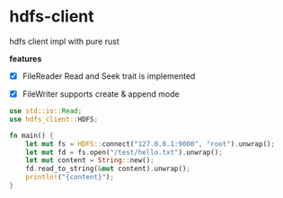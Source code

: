 # hdfs-client
hdfs client impl with pure rust

**features**

- [x] FileReader Read and Seek trait is implemented
- [x] FileWriter supports create & append mode


```rust
use std::io::Read;
use hdfs_client::HDFS;

fn main() {
    let mut fs = HDFS::connect("127.0.0.1:9000", "root").unwrap();
    let mut fd = fs.open("/test/hello.txt").unwrap();
    let mut content = String::new();
    fd.read_to_string(&mut content).unwrap();
    println!("{content}");
}
```

